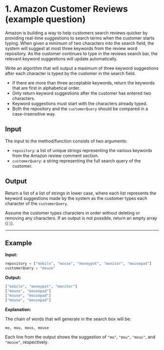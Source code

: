 # 1. Amazon Customer Reviews (example question)

Amazon is building a way to help customers search reviews quicker by providing real-time suggestions to search terms when the customer starts typing. When given a minimum of two characters into the search field, the system will suggest at most three keywords from the review word repository. As the customer continues to type in the reviews search bar, the relevant keyword suggestions will update automatically.

Write an algorithm that will output a maximum of three keyword suggestions after each character is typed by the customer in the search field.

* If there are more than three acceptable keywords, return the keywords that are first in alphabetical order.
* Only return keyword suggestions after the customer has entered two characters.
* Keyword suggestions must start with the characters already typed.
* Both the repository and the `customerQuery` should be compared in a case-insensitive way.

## Input

The input to the method/function consists of two arguments:

* `repository`: a list of unique strings representing the various keywords from the Amazon review comment section.
* `customerQuery`: a string representing the full search query of the customer.

## Output

Return a list of a list of strings in lower case, where each list represents the keyword suggestions made by the system as the customer types each character of the `customerQuery`.

Assume the customer types characters in order without deleting or removing any characters. If an output is not possible, return an empty array (`[]`).

---

## Example

**Input:**

```python
repository = ["mobile", "mouse", "moneypot", "monitor", "mousepad"]
customerQuery = "mouse"
```

**Output:**

```python
["mobile", "moneypot", "monitor"]
["mouse", "mousepad"]
["mouse", "mousepad"]
["mouse", "mousepad"]
```

**Explanation:**

The chain of words that will generate in the search box will be:

```
mo, mou, mous, mouse
```

Each line from the output shows the suggestion of `"mo"`, `"mou"`, `"mous"`, and `"mouse"`, respectively.

